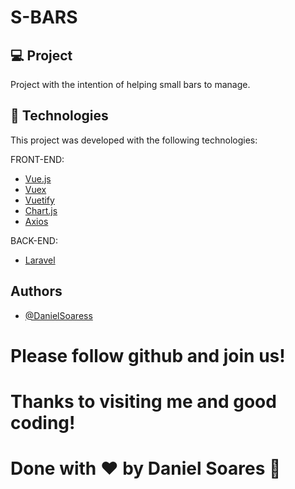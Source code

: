 # S-BARS

## 💻 Project

Project with the intention of helping small bars to manage.

## 🚀 Technologies

This project was developed with the following technologies:

FRONT-END:
- [Vue.js](https://vuejs.org/)
- [Vuex](https://vuex.vuejs.org/)
- [Vuetify](https://vuetifyjs.com/en/)
- [Chart.js](https://www.chartjs.org/)
- [Axios](https://github.com/axios/axios)

BACK-END:
- [Laravel](https://laravel.com/docs/9.x)

## Authors
- [@DanielSoaress](https://github.com/DanielSoaress/DanielSoaress)

# Please follow github and join us!
# Thanks to visiting me and good coding!
# Done with ♥ by Daniel Soares :wave:



